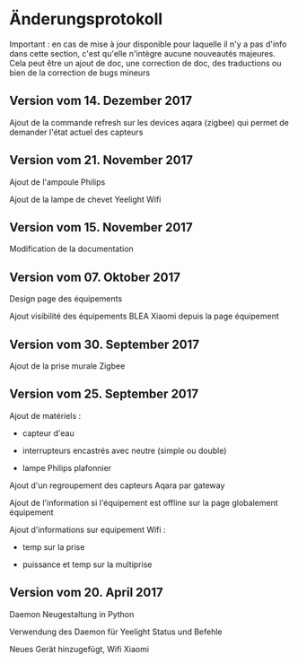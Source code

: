 # Änderungsprotokoll

Important : en cas de mise à jour disponible pour laquelle il n'y a pas d'info dans cette section, c'est qu'elle n'intègre aucune nouveautés majeures. Cela peut être un ajout de doc, une correction de doc, des traductions ou bien de la correction de bugs mineurs

## Version vom 14. Dezember 2017

Ajout de la commande refresh sur les devices aqara (zigbee) qui permet de demander l'état actuel des capteurs

## Version vom 21. November 2017

Ajout de l'ampoule Philips

Ajout de la lampe de chevet Yeelight Wifi

## Version vom 15. November 2017

Modification de la documentation

## Version vom 07. Oktober 2017

Design page des équipements

Ajout visibilité des équipements BLEA Xiaomi depuis la page équipement

## Version vom 30. September 2017

Ajout de la prise murale Zigbee

## Version vom 25. September 2017

Ajout de matériels :

* capteur d'eau

* interrupteurs encastrés avec neutre (simple ou double)

* lampe Philips plafonnier


Ajout d'un regroupement des capteurs Aqara par gateway

Ajout de l'information si l'équipement est offline sur la page globalement équipement

Ajout d'informations sur equipement Wifi :

* temp sur la prise

* puissance et temp sur la multiprise

## Version vom 20. April 2017

Daemon Neugestaltung in Python

Verwendung des Daemon für Yeelight Status und Befehle

Neues Gerät hinzugefügt, Wifi Xiaomi